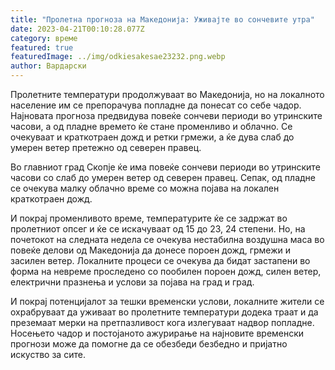 ```yaml
---
title: "Пролетна прогноза на Македонија: Уживајте во сончевите утра"
date: 2023-04-21T00:10:28.077Z
category: време
featured: true
featuredImage: ../img/odkiesakesae23232.png.webp
author: Вардарски
---
```


Пролетните температури продолжуваат во Македонија, но на локалното население им се препорачува попладне да понесат со себе чадор. Најновата прогноза предвидува повеќе сончеви периоди во утринските часови, а од пладне времето ќе стане променливо и облачно. Се очекуваат и краткотраен дожд и ретки грмежи, а ќе дува слаб до умерен ветер претежно од северен правец.

Во главниот град Скопје ќе има повеќе сончеви периоди во утринските часови со слаб до умерен ветер од северен правец. Сепак, од пладне се очекува малку облачно време со можна појава на локален краткотраен дожд.

И покрај променливото време, температурите ќе се задржат во пролетниот опсег и ќе се искачуваат од 15 до 23, 24 степени. Но, на почетокот на следната недела се очекува нестабилна воздушна маса во повеќе делови од Македонија да донесе пороен дожд, грмежи и засилен ветер. Локалните процеси се очекува да бидат застапени во форма на невреме проследено со пообилен пороен дожд, силен ветер, електрични празнења и услови за појава на град и град.

И покрај потенцијалот за тешки временски услови, локалните жители се охрабруваат да уживаат во пролетните температури додека траат и да преземаат мерки на претпазливост кога излегуваат надвор попладне. Носењето чадор и постојаното ажурирање на најновите временски прогнози може да помогне да се обезбеди безбедно и пријатно искуство за сите.
